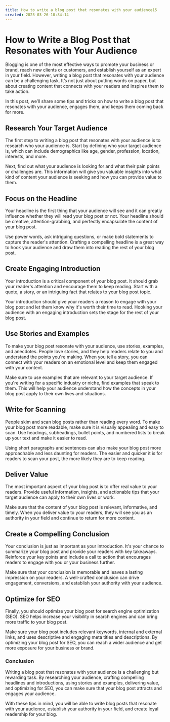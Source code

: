 ```yaml
---
title: How to write a blog post that resonates with your audience15
created: 2023-03-26-10:34:14
---
```


# How to Write a Blog Post that Resonates with Your Audience

Blogging is one of the most effective ways to promote your business or brand, reach new clients or customers, and establish yourself as an expert in your field. However, writing a blog post that resonates with your audience can be a challenging task. It’s not just about putting words on paper, but about creating content that connects with your readers and inspires them to take action.

In this post, we’ll share some tips and tricks on how to write a blog post that resonates with your audience, engages them, and keeps them coming back for more.

## Research Your Target Audience

The first step to writing a blog post that resonates with your audience is to research who your audience is. Start by defining who your target audience is, which can include demographics like age, gender, profession, location, interests, and more.

Next, find out what your audience is looking for and what their pain points or challenges are. This information will give you valuable insights into what kind of content your audience is seeking and how you can provide value to them.

## Focus on the Headline

Your headline is the first thing that your audience will see and it can greatly influence whether they will read your blog post or not. Your headline should be creative, attention-grabbing, and perfectly encapsulate the content of your blog post.

Use power words, ask intriguing questions, or make bold statements to capture the reader's attention. Crafting a compelling headline is a great way to hook your audience and draw them into reading the rest of your blog post.

## Create Engaging Introduction

Your introduction is a critical component of your blog post. It should grab your reader's attention and encourage them to keep reading. Start with a quote, a story, or an intriguing fact that relates to your blog post topic.

Your introduction should give your readers a reason to engage with your blog post and let them know why it's worth their time to read. Hooking your audience with an engaging introduction sets the stage for the rest of your blog post.

## Use Stories and Examples

To make your blog post resonate with your audience, use stories, examples, and anecdotes. People love stories, and they help readers relate to you and understand the points you're making. When you tell a story, you can connect with your readers on an emotional level and keep them engaged with your content.

Make sure to use examples that are relevant to your target audience. If you're writing for a specific industry or niche, find examples that speak to them. This will help your audience understand how the concepts in your blog post apply to their own lives and situations.

## Write for Scanning

People skim and scan blog posts rather than reading every word. To make your blog post more readable, make sure it is visually appealing and easy to scan. Use headings, subheadings, bullet points, and numbered lists to break up your text and make it easier to read.

Using short paragraphs and sentences can also make your blog post more approachable and less daunting for readers. The easier and quicker it is for readers to scan your post, the more likely they are to keep reading.

## Deliver Value

The most important aspect of your blog post is to offer real value to your readers. Provide useful information, insights, and actionable tips that your target audience can apply to their own lives or work.

Make sure that the content of your blog post is relevant, informative, and timely. When you deliver value to your readers, they will see you as an authority in your field and continue to return for more content.

## Create a Compelling Conclusion

Your conclusion is just as important as your introduction. It's your chance to summarize your blog post and provide your readers with key takeaways. Reinforce your key points and include a call to action that encourages readers to engage with you or your business further.

Make sure that your conclusion is memorable and leaves a lasting impression on your readers. A well-crafted conclusion can drive engagement, conversions, and establish your authority with your audience.

## Optimize for SEO

Finally, you should optimize your blog post for search engine optimization (SEO). SEO helps increase your visibility in search engines and can bring more traffic to your blog post.

Make sure your blog post includes relevant keywords, internal and external links, and uses descriptive and engaging meta titles and descriptions. By optimizing your blog post for SEO, you can reach a wider audience and get more exposure for your business or brand.

### Conclusion

Writing a blog post that resonates with your audience is a challenging but rewarding task. By researching your audience, crafting compelling headlines and introductions, using stories and examples, delivering value, and optimizing for SEO, you can make sure that your blog post attracts and engages your audience.

With these tips in mind, you will be able to write blog posts that resonate with your audience, establish your authority in your field, and create loyal readership for your blog.
